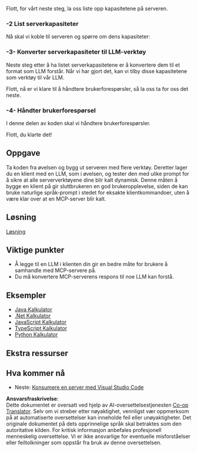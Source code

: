 <!--
CO_OP_TRANSLATOR_METADATA:
{
  "original_hash": "9d80e2a99a9aea8d8226253e6baf4c8c",
  "translation_date": "2025-06-06T18:31:08+00:00",
  "source_file": "03-GettingStarted/03-llm-client/README.md",
  "language_code": "no"
}
-->
Flott, for vårt neste steg, la oss liste opp kapasitetene på serveren.

### -2 List serverkapasiteter

Nå skal vi koble til serveren og spørre om dens kapasiteter:

### -3- Konverter serverkapasiteter til LLM-verktøy

Neste steg etter å ha listet serverkapasitetene er å konvertere dem til et format som LLM forstår. Når vi har gjort det, kan vi tilby disse kapasitetene som verktøy til vår LLM.

Flott, nå er vi klare til å håndtere brukerforespørsler, så la oss ta for oss det neste.

### -4- Håndter brukerforespørsel

I denne delen av koden skal vi håndtere brukerforespørsler.

Flott, du klarte det!

## Oppgave

Ta koden fra øvelsen og bygg ut serveren med flere verktøy. Deretter lager du en klient med en LLM, som i øvelsen, og tester den med ulike prompt for å sikre at alle serververktøyene dine blir kalt dynamisk. Denne måten å bygge en klient på gir sluttbrukeren en god brukeropplevelse, siden de kan bruke naturlige språk-prompt i stedet for eksakte klientkommandoer, uten å være klar over at en MCP-server blir kalt.

## Løsning

[Løsning](/03-GettingStarted/03-llm-client/solution/README.md)

## Viktige punkter

- Å legge til en LLM i klienten din gir en bedre måte for brukere å samhandle med MCP-servere på.
- Du må konvertere MCP-serverens respons til noe LLM kan forstå.

## Eksempler

- [Java Kalkulator](../samples/java/calculator/README.md)
- [.Net Kalkulator](../../../../03-GettingStarted/samples/csharp)
- [JavaScript Kalkulator](../samples/javascript/README.md)
- [TypeScript Kalkulator](../samples/typescript/README.md)
- [Python Kalkulator](../../../../03-GettingStarted/samples/python)

## Ekstra ressurser

## Hva kommer nå

- Neste: [Konsumere en server med Visual Studio Code](/03-GettingStarted/04-vscode/README.md)

**Ansvarsfraskrivelse**:  
Dette dokumentet er oversatt ved hjelp av AI-oversettelsestjenesten [Co-op Translator](https://github.com/Azure/co-op-translator). Selv om vi streber etter nøyaktighet, vennligst vær oppmerksom på at automatiserte oversettelser kan inneholde feil eller unøyaktigheter. Det originale dokumentet på dets opprinnelige språk skal betraktes som den autoritative kilden. For kritisk informasjon anbefales profesjonell menneskelig oversettelse. Vi er ikke ansvarlige for eventuelle misforståelser eller feiltolkninger som oppstår fra bruk av denne oversettelsen.